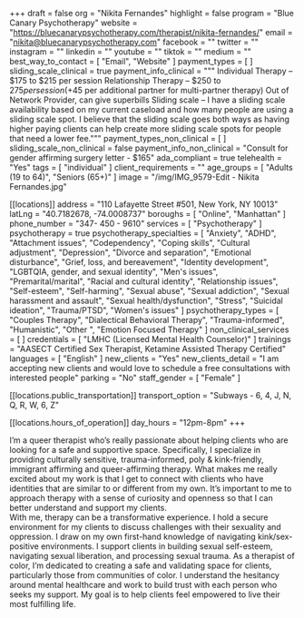 +++
draft = false
org = "Nikita Fernandes"
highlight = false
program = "Blue Canary Psychotherapy"
website = "https://bluecanarypsychotherapy.com/therapist/nikita-fernandes/"
email = "nikita@bluecanarypsychotherapy.com"
facebook = ""
twitter = ""
instagram = ""
linkedin = ""
youtube = ""
tiktok = ""
medium = ""
best_way_to_contact = [ "Email", "Website" ]
payment_types = [ ]
sliding_scale_clinical = true
payment_info_clinical = """
Individual Therapy – $175 to $215 per session
​Relationship Therapy – $250 to $275 per session (+$45 per additional partner for multi-partner therapy)
Out of Network Provider, can give superbills
Sliding scale – I have a sliding scale availability based on my current caseload and how many people are using a sliding scale spot. I believe that the sliding scale goes both ways as having higher paying clients can help create more sliding scale spots for people that need a lower fee."""
payment_types_non_clinical = [ ]
sliding_scale_non_clinical = false
payment_info_non_clinical = "Consult for gender affirming surgery letter - $165"
ada_compliant = true
telehealth = "Yes"
tags = [ "individual" ]
client_requirements = ""
age_groups = [ "Adults (19 to 64)", "Seniors (65+)" ]
image = "/img/IMG_9579-Edit - Nikita Fernandes.jpg"

[[locations]]
address = "110 Lafayette Street #501, New York, NY 10013"
latLng = "40.7182678, -74.0008737"
boroughs = [ "Online", "Manhattan" ]
phone_number = "347- 450 - 9610"
services = [ "Psychotherapy" ]
psychotherapy = true
psychotherapy_specialties = [
  "Anxiety",
  "ADHD",
  "Attachment issues",
  "Codependency",
  "Coping skills",
  "Cultural adjustment",
  "Depression",
  "Divorce and separation",
  "Emotional disturbance",
  "Grief, loss, and bereavement",
  "Identity development",
  "LGBTQIA, gender, and sexual identity",
  "Men's issues",
  "Premarital/marital",
  "Racial and cultural identity",
  "Relationship issues",
  "Self-esteem",
  "Self-harming",
  "Sexual abuse",
  "Sexual addiction",
  "Sexual harassment and assault",
  "Sexual health/dysfunction",
  "Stress",
  "Suicidal ideation",
  "Trauma/PTSD",
  "Women's issues"
]
psychotherapy_types = [
  "Couples Therapy",
  "Dialectical Behavioral Therapy",
  "Trauma-informed",
  "Humanistic",
  "Other ",
  "Emotion Focused Therapy"
]
non_clinical_services = [ ]
credentials = [ "LMHC (Licensed Mental Health Counselor)" ]
trainings = "AASECT Certified Sex Therapist, Ketamine Assisted Therapy Certified"
languages = [ "English" ]
new_clients = "Yes"
new_clients_detail = "I am accepting new clients and would love to schedule a free consultations with interested people"
parking = "No"
staff_gender = [ "Female" ]

  [[locations.public_transportation]]
  transport_option = "Subways - 6, 4, J, N, Q, R, W, 6, Z"

  [[locations.hours_of_operation]]
  day_hours = "12pm-8pm"
+++


I’m a queer therapist who’s really passionate about helping clients who are looking for a safe and supportive space. Specifically, I specialize in providing culturally sensitive, trauma-informed, poly & kink-friendly, immigrant affirming and queer-affirming therapy. What makes me really excited about my work is that I get to connect with clients who have identities that are similar to or different from my own. It’s important to me to approach therapy with a sense of curiosity and openness so that I can better understand and support my clients. <br>
With me, therapy can be a transformative experience. I hold a secure environment for my clients to discuss challenges with their sexuality and oppression. I draw on my own first-hand knowledge of navigating kink/sex-positive environments. I support clients in building sexual self-esteem, navigating sexual liberation, and processing sexual trauma. As a therapist of color, I’m dedicated to creating a safe and validating space for clients, particularly those from communities of color. I understand the hesitancy around mental healthcare and work to build trust with each person who seeks my support. My goal is to help clients feel empowered to live their most fulfilling life. <br>
